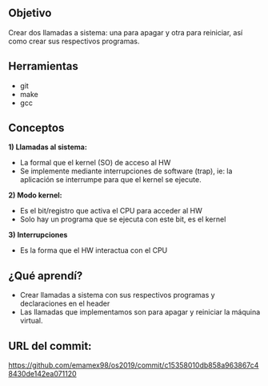 ## Objetivo
Crear dos llamadas a sistema: una para apagar y otra para reiniciar, así como crear sus respectivos programas.

## Herramientas
- git
- make
- gcc 

## Conceptos
**1) Llamadas al sistema:** 
+ La formal que el kernel (SO) de acceso al HW
+ Se implemente mediante interrupciones de software (trap), ie: la aplicación se interrumpe para que el kernel se ejecute.

**2) Modo kernel:**
+ Es el bit/registro que activa el CPU para acceder al HW
+ Solo hay un programa que se ejecuta con este bit, es el kernel

**3) Interrupciones**
+ Es la forma que el HW interactua con el CPU

## ¿Qué aprendí?
+ Crear llamadas a sistema con sus respectivos programas y declaraciones en el header
+ Las llamadas que implementamos son para apagar y reiniciar la máquina virtual.

## URL del commit:
https://github.com/emamex98/os2019/commit/c15358010db858a963867c48430de142ea071120
